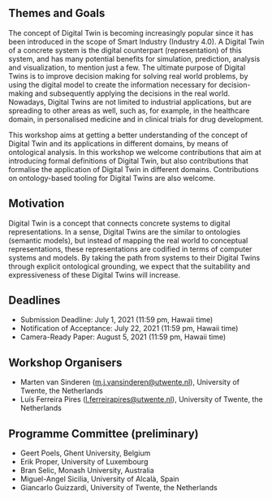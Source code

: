 ## Themes and Goals 
The concept of Digital Twin is becoming increasingly popular since it has been introduced in the scope of Smart Industry (Industry 4.0). A Digital Twin of a concrete system is the digital counterpart (representation) of this system, and has many potential benefits for simulation, prediction, analysis and visualization, to mention just a few. The ultimate purpose of Digital Twins is to improve decision making for solving real world problems, by using the digital model to create the information necessary for decision-making and subsequently applying the decisions in the real world. Nowadays, Digital Twins are not limited to industrial applications, but are spreading to other areas as well, such as, for example, in the healthcare domain, in personalised medicine and in clinical trials for drug development.

This workshop aims at getting a better understanding of the concept of Digital Twin and its applications in different domains, by means of ontological analysis. In this workshop we welcome contributions that aim at introducing formal definitions of Digital Twin, but also contributions that formalise the application of Digital Twin in different domains. Contributions on ontology-based tooling for Digital Twins are also welcome.

## Motivation
Digital Twin is a concept that connects concrete systems to digital representations. In a sense, Digital Twins are the similar to ontologies (semantic models), but instead of mapping the real world to conceptual representations, these representations are codified in terms of computer systems and models. By taking the path from systems to their Digital Twins through explicit ontological grounding, we expect that the suitability and expressiveness of these Digital Twins will increase. 

## Deadlines 

- Submission Deadline: July 1, 2021 (11:59 pm, Hawaii time)
- Notification of Acceptance:	July 22, 2021 (11:59 pm, Hawaii time)
- Camera-Ready Paper:	August 5, 2021 (11:59 pm, Hawaii time)

## Workshop Organisers

- Marten van Sinderen (m.j.vansinderen@utwente.nl), University of Twente, the Netherlands
- Luís Ferreira Pires (l.ferreirapires@utwente.nl), University of Twente, the Netherlands

## Programme Committee (preliminary)

- Geert Poels, Ghent University, Belgium
- Erik Proper, University of Luxembourg
- Bran Selic, Monash University, Australia
- Miguel-Angel Sicilia, University of Alcalà, Spain
- Giancarlo Guizzardi, University of Twente, the Netherlands
